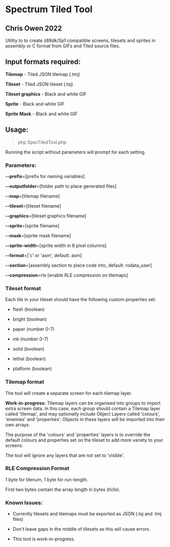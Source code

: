 # Spectrum Tiled Tool
## Chris Owen 2022

Utility to to create z88dk/Sp1 compatible screens, tilesets and sprites in assembly or C format from GIFs and Tiled source files.

## Input formats required:

**Tilemap** - Tiled JSON tilemap (.tmj)

**Tileset** - Tiled JSON tileset (.tsj)

**Tileset graphics** - Black and white GIF

**Sprite** - Black and white GIF

**Sprite Mask** - Black and white GIF


## Usage:

> php SpecTiledTool.php

Running the script without parameters will prompt for each setting.


### Parameters:

**--prefix**=[prefix for naming variables]

**--outputfolder**=[folder path to place generated files]

**--map**=[tilemap filename]

**--tileset**=[tileset filename]

**--graphics**=[tileset graphics filename]

**--sprite**=[sprite filename]

**--mask**=[sprite mask filename]

**--sprite-width**=[sprite width in 8 pixel columns]

**--format**=['c' or 'asm', default: asm]

**--section**=[assembly section to place code into, default: rodata_user]

**--compression**=rle [enable RLE compression on tilemaps]

### Tileset format ###

Each tile in your tileset should have the following custom properties set:

* flash (boolean)

* bright (boolean)

* paper (number 0-7)

* ink (number 0-7)

* solid (boolean)

* lethal (boolean)

* platform (boolean)



### Tilemap format ###

The tool will create a separate screen for each tilemap layer.

**Work-in-progress:** Tilemap layers can be organised into groups to import extra screen data. In this case, each group should contain a Tilemap layer called 'tilemap', and may optionally include Object Layers called 'colours', 'enemies' and 'properties'. Objects in these layers will be imported into their own arrays.

The purpose of the 'colours' and 'properties' layers is to override the default colours and properties set on the tileset to add more variety to your screens.

The tool will ignore any layers that are not set to 'visible'.

### RLE Compression Format

1 byte for tilenum, 1 byte for run-length.

First two bytes contain the array length in bytes (hi/lo).

### Known Issues:

* Currently tilesets and tilemaps must be exported as JSON (.tsj and .tmj files)

* Don't leave gaps in the middle of tilesets as this will cause errors.

* This tool is work-in-progress.

